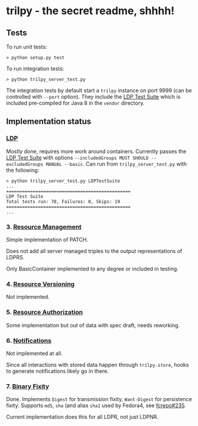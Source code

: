 # trilpy - the secret readme, shhhh!

## Tests

To run unit tests:

```
> python setup.py test
```

To run integration tests:

```
> python trilpy_server_test.py
```

The integration tests by default start a `trilpy` instance on port 9999 (can be controlled with `--port` option). They include the [LDP Test Suite](https://w3c.github.io/ldp-testsuite/) which is included pre-compiled for Java 8 in the `vendor` directory.

## Implementation status

### [LDP](https://www.w3.org/TR/ldp/)

Mostly done, requires more work around containers. Currently passes the [LDP Test Suite](https://w3c.github.io/ldp-testsuite/) with options `--includedGroups MUST SHOULD --excludedGroups MANUAL --basic`. Can run from `trilpy_server_test.py` with the following:

```
> python trilpy_server_test.py LDPTestSuite
...
===============================================
LDP Test Suite
Total tests run: 78, Failures: 0, Skips: 19
===============================================
...
```

### 3. [Resource Management](https://fcrepo.github.io/fcrepo-specification/#resource-management)

Simple implementation of PATCH.

Does not add all server managed triples to the output representations of LDPRS.

Only BasicContainer implemented to any degree or included in testing.

### 4. [Resource Versioning](https://fcrepo.github.io/fcrepo-specification/#resource-versioning)

Not implemented.

### 5. [Resource Authorization](https://fcrepo.github.io/fcrepo-specification/#resource-authorization)

Some implementation but out of data with spec draft, needs reworking. 

### 6. [Notifications](https://fcrepo.github.io/fcrepo-specification/#notifications)

Not implemented at all.

Since all interactions with stored data happen through `trilpy.store`, hooks to generate notifications likely go in there.

### 7. [Binary Fixity](https://fcrepo.github.io/fcrepo-specification/#binary-fixity)

Done. Implements `Digest` for transmission fixity, `Want-Digest` for persistence fixity. Supports `md5`, `sha` (and alias `sha1` used by Fedora4, see [fcrepo#235](https://github.com/fcrepo/fcrepo-specification/issues/235).

Current implementation does this for all LDPR, not just LDPNR.
